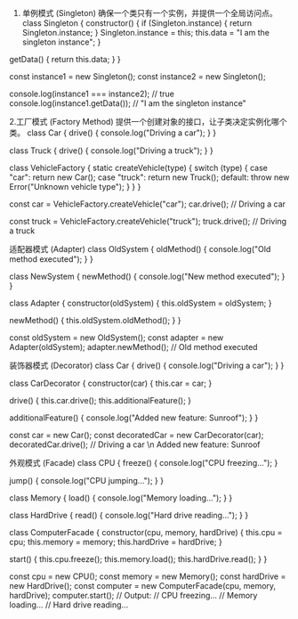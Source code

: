 1. 单例模式 (Singleton)
确保一个类只有一个实例，并提供一个全局访问点。
class Singleton {
  constructor() {
    if (Singleton.instance) {
      return Singleton.instance;
    }
    Singleton.instance = this;
    this.data = "I am the singleton instance";
  }

  getData() {
    return this.data;
  }
}

const instance1 = new Singleton();
const instance2 = new Singleton();

console.log(instance1 === instance2); // true
console.log(instance1.getData()); // "I am the singleton instance"

2.工厂模式 (Factory Method)
提供一个创建对象的接口，让子类决定实例化哪个类。
class Car {
  drive() {
    console.log("Driving a car");
  }
}

class Truck {
  drive() {
    console.log("Driving a truck");
  }
}

class VehicleFactory {
  static createVehicle(type) {
    switch (type) {
      case "car":
        return new Car();
      case "truck":
        return new Truck();
      default:
        throw new Error("Unknown vehicle type");
    }
  }
}

const car = VehicleFactory.createVehicle("car");
car.drive(); // Driving a car

const truck = VehicleFactory.createVehicle("truck");
truck.drive(); // Driving a truck

 适配器模式 (Adapter)
 class OldSystem {
  oldMethod() {
    console.log("Old method executed");
  }
}

class NewSystem {
  newMethod() {
    console.log("New method executed");
  }
}

class Adapter {
  constructor(oldSystem) {
    this.oldSystem = oldSystem;
  }

  newMethod() {
    this.oldSystem.oldMethod();
  }
}

const oldSystem = new OldSystem();
const adapter = new Adapter(oldSystem);
adapter.newMethod(); // Old method executed

装饰器模式 (Decorator)
class Car {
  drive() {
    console.log("Driving a car");
  }
}

class CarDecorator {
  constructor(car) {
    this.car = car;
  }

  drive() {
    this.car.drive();
    this.additionalFeature();
  }

  additionalFeature() {
    console.log("Added new feature: Sunroof");
  }
}

const car = new Car();
const decoratedCar = new CarDecorator(car);
decoratedCar.drive(); // Driving a car \n Added new feature: Sunroof

外观模式 (Facade)
class CPU {
  freeze() {
    console.log("CPU freezing...");
  }

  jump() {
    console.log("CPU jumping...");
  }
}

class Memory {
  load() {
    console.log("Memory loading...");
  }
}

class HardDrive {
  read() {
    console.log("Hard drive reading...");
  }
}

class ComputerFacade {
  constructor(cpu, memory, hardDrive) {
    this.cpu = cpu;
    this.memory = memory;
    this.hardDrive = hardDrive;
  }

  start() {
    this.cpu.freeze();
    this.memory.load();
    this.hardDrive.read();
  }
}

const cpu = new CPU();
const memory = new Memory();
const hardDrive = new HardDrive();
const computer = new ComputerFacade(cpu, memory, hardDrive);
computer.start();
// Output:
// CPU freezing...
// Memory loading...
// Hard drive reading...

